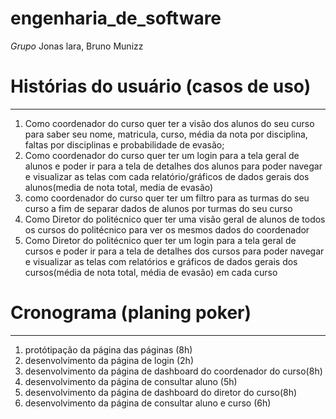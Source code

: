 # engenharia_de_software
*Grupo* Jonas lara, Bruno Munizz
# Histórias do usuário (casos de uso)
_____________________________________
1. Como coordenador do curso quer ter a visão dos alunos do seu curso para saber seu
   nome, matricula, curso, média da nota por disciplina, faltas por disciplinas e
   probabilidade de evasão;
2. Como coordenador do curso quer ter um login para a tela geral de alunos e poder ir
   para a tela de detalhes dos alunos para poder navegar e visualizar as telas com
   cada relatório/gráficos de dados gerais dos alunos(media de nota total, media de evasão)
3. como coordenador do curso quer ter um filtro para as turmas do seu curso a fim de
   separar dados de alunos por turmas do seu curso
4. Como Diretor do politécnico quer ter uma visão geral de alunos de todos os cursos
   do politécnico para ver os mesmos dados do coordenador
5. Como Diretor do politécnico quer ter um login para a tela geral de cursos e poder
   ir para a tela de detalhes dos cursos para poder navegar e visualizar as telas
   com relatórios e gráficos de dados gerais dos cursos(média de nota total, média de evasão)
   em cada curso

# Cronograma (planing poker)
____________________________
1. protótipação da página das páginas (8h)
2. desenvolvimento da página de login (2h)
3. desenvolvimento da página de dashboard do coordenador do curso(8h)
4. desenvolvimento da página de consultar aluno (5h)
5. desenvolvimento da página de dashboard do diretor do curso(8h)
6. desenvolvimento da página de consultar aluno e curso (6h)
